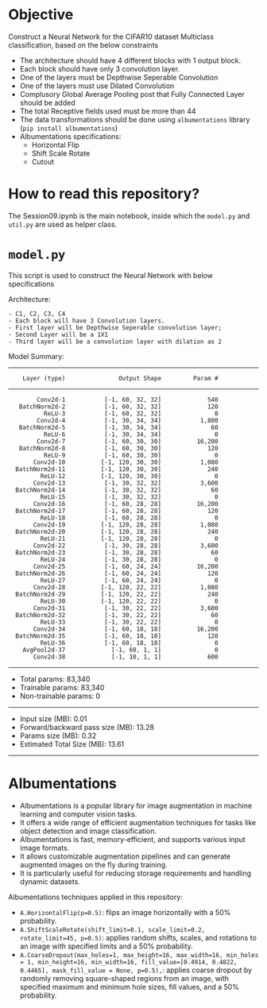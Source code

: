 # Objective

Construct a Neural Network for the CIFAR10 dataset Multiclass classification, based on the below constraints

- The architecture should have 4 different blocks with 1 output block.
- Each block should have only 3 convolution layer.
- One of the layers must be Depthwise Seperable Convolution
- One of the layers must use Dilated Convolution
- Complusory Global Average Pooling post that Fully Connected Layer should be added
- The total Receptive fields used must be more than 44
- The data transformations should be done using `albumentations` library (`pip install albumentations`)
- Albumentations specifications:
  - Horizontal Flip
  - Shift Scale Rotate
  - Cutout
 
# How to read this repository?

The Session09.ipynb is the main notebook, inside which the `model.py` and `util.py` are used as helper class.

# `model.py`

This script is used to construct the Neural Network with below specifications

Architecture:

    - C1, C2, C3, C4
    - Each block will have 3 Convolution layers.
    - First layer will be Depthwise Seperable convolution layer; 
    - Second Layer will be a 1X1
    - Third layer will be a convolution layer with dilation as 2

Model Summary:

----------------------------------------------------------------

        Layer (type)               Output Shape         Param #
        
----------------------------------------------------------------

            Conv2d-1           [-1, 60, 32, 32]             540
       BatchNorm2d-2           [-1, 60, 32, 32]             120
              ReLU-3           [-1, 60, 32, 32]               0
            Conv2d-4           [-1, 30, 34, 34]           1,800
       BatchNorm2d-5           [-1, 30, 34, 34]              60
              ReLU-6           [-1, 30, 34, 34]               0
            Conv2d-7           [-1, 60, 30, 30]          16,200
       BatchNorm2d-8           [-1, 60, 30, 30]             120
              ReLU-9           [-1, 60, 30, 30]               0
           Conv2d-10          [-1, 120, 30, 30]           1,080
      BatchNorm2d-11          [-1, 120, 30, 30]             240
             ReLU-12          [-1, 120, 30, 30]               0
           Conv2d-13           [-1, 30, 32, 32]           3,600
      BatchNorm2d-14           [-1, 30, 32, 32]              60
             ReLU-15           [-1, 30, 32, 32]               0
           Conv2d-16           [-1, 60, 28, 28]          16,200
      BatchNorm2d-17           [-1, 60, 28, 28]             120
             ReLU-18           [-1, 60, 28, 28]               0
           Conv2d-19          [-1, 120, 28, 28]           1,080
      BatchNorm2d-20          [-1, 120, 28, 28]             240
             ReLU-21          [-1, 120, 28, 28]               0
           Conv2d-22           [-1, 30, 28, 28]           3,600
      BatchNorm2d-23           [-1, 30, 28, 28]              60
             ReLU-24           [-1, 30, 28, 28]               0
           Conv2d-25           [-1, 60, 24, 24]          16,200
      BatchNorm2d-26           [-1, 60, 24, 24]             120
             ReLU-27           [-1, 60, 24, 24]               0
           Conv2d-28          [-1, 120, 22, 22]           1,080
      BatchNorm2d-29          [-1, 120, 22, 22]             240
             ReLU-30          [-1, 120, 22, 22]               0
           Conv2d-31           [-1, 30, 22, 22]           3,600
      BatchNorm2d-32           [-1, 30, 22, 22]              60
             ReLU-33           [-1, 30, 22, 22]               0
           Conv2d-34           [-1, 60, 18, 18]          16,200
      BatchNorm2d-35           [-1, 60, 18, 18]             120
             ReLU-36           [-1, 60, 18, 18]               0
        AvgPool2d-37             [-1, 60, 1, 1]               0
           Conv2d-38             [-1, 10, 1, 1]             600
           
----------------------------------------------------------------

- Total params: 83,340
- Trainable params: 83,340
- Non-trainable params: 0

----------------------------------------------------------------

- Input size (MB): 0.01
- Forward/backward pass size (MB): 13.28
- Params size (MB): 0.32
- Estimated Total Size (MB): 13.61

----------------------------------------------------------------

# Albumentations

- Albumentations is a popular library for image augmentation in machine learning and computer vision tasks.
- It offers a wide range of efficient augmentation techniques for tasks like object detection and image classification.
- Albumentations is fast, memory-efficient, and supports various input image formats.
- It allows customizable augmentation pipelines and can generate augmented images on the fly during training.
- It is particularly useful for reducing storage requirements and handling dynamic datasets.

Albumentations techniques applied in this repository:

- `A.HorizontalFlip(p=0.5)`: flips an image horizontally with a 50% probability.
- `A.ShiftScaleRotate(shift_limit=0.1, scale_limit=0.2, rotate_limit=45, p=0.5)`: applies random shifts, scales, and rotations to an image with specified limits and a 50% probability.
- `A.CoarseDropout(max_holes=1, max_height=16, max_width=16, min_holes = 1, min_height=16, min_width=16, fill_value=[0.4914, 0.4822, 0.4465], mask_fill_value = None, p=0.5),`: applies coarse dropout by randomly removing square-shaped regions from an image, with specified maximum and minimum hole sizes, fill values, and a 50% probability.
